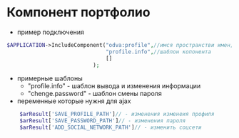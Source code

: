 # Компонент портфолио

- пример подключения
```php
$APPLICATION->IncludeComponent("odva:profile",//имся пространстви имен;имя коспонента
                               "profile.info",//шаблон копонента
                               []
                           );
```
- примерные шаблоны
	- "profile.info" - шаблон вывода и изменения информации
	- "chenge.password" - шаблон смены пароля
- переменные которые нужня для ajax
```php
	$arResult['SAVE_PROFILE_PATH']// - изменения изменеия профиля
	$arResult['SAVE_PASSWORD_PATH']// - изменения пароля
	$arResult['ADD_SOCIAL_NETWORK_PATH']// - изменить соцсети
```